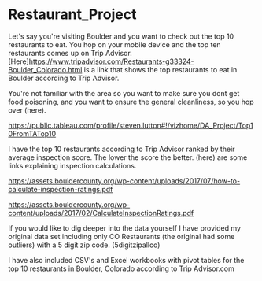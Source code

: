 # Restaurant_Project

Let's say you're visiting Boulder and you want to check out the top 10 restaurants to eat. 
You hop on your mobile device and the top ten restaurants comes up on Trip Advisor. [Here]<https://www.tripadvisor.com/Restaurants-g33324-Boulder_Colorado.html> is a link that shows the top restaurants to eat in Boulder according to Trip Advisor.




 You're not familiar with the area so you want to make sure you dont get food poisoning, and you want to ensure the general cleanliness, so you hop over (here).

https://public.tableau.com/profile/steven.lutton#!/vizhome/DA_Project/Top10FromTATop10

I have the top 10 restaurants according to Trip Advisor ranked by their average inspection score. The lower the score the better. (here) are some links explaining inspection calculations. 

https://assets.bouldercounty.org/wp-content/uploads/2017/07/how-to-calculate-inspection-ratings.pdf

https://assets.bouldercounty.org/wp-content/uploads/2017/02/CalculateInspectionRatings.pdf 

If you would like to dig deeper into the data yourself I have provided my original data set including only CO Restaurants (the original had some outliers) with a 5 digit zip code. (5digitzipallco)

I have also included CSV's and Excel workbooks with pivot tables for the top 10 restaurants in Boulder, Colorado according to Trip Advisor.com 


